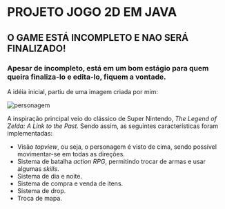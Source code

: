 # PROJETO JOGO 2D EM JAVA 

## O GAME ESTÁ INCOMPLETO E NAO SERÁ FINALIZADO!

### Apesar de incompleto, está em um bom estágio para quem queira finaliza-lo e edita-lo, fiquem a vontade.

  A idéia inicial, partiu de uma imagem criada por mim:

![personagem](https://github.com/user-attachments/assets/f2f55cb6-4798-43c9-8e9a-8bc6346d3c1e)

  A inspiração principal veio do clássico de Super Nintendo, *The Legend of Zelda: A Link to the Past*. Sendo assim, as seguintes características foram implementadas:

- Visão *topview*, ou seja, o personagem é visto de cima, sendo possível movimentar-se em todas as direções.
- Sistema de batalha *action RPG*, permitindo trocar de armas e usar algumas *skills*.
- Sistema de dia e noite.
- Sistema de compra e venda de itens.
- Sistema de drop.
- Troca de mapa.
